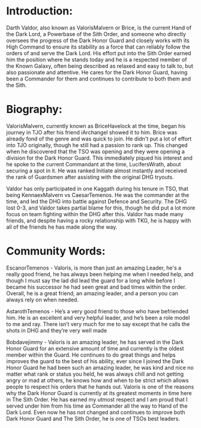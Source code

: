 # Introduction:

Darth Valdor, also known as ValorisMalvern or Brice, is the current Hand of the Dark Lord, a Powerbase of the Sith Order, and someone who directly oversees the progress of the Dark Honor Guard and closely works with its High Command to ensure its stability as a force that can reliably follow the orders of and serve the Dark Lord.
His effort put into the Sith Order earned him the position where he stands today and he is a respected member of the Known Galaxy, often being described as relaxed and easy to talk to, but also passionate and attentive.
He cares for the Dark Honor Guard, having been a Commander for them and continues to contribute to both them and the Sith.

# Biography:

ValorisMalvern, currently known as BriceHavelock at the time, began his journey in TJO after his friend iArchangel showed it to him.
Brice was already fond of the genre and was quick to join.
He didn't put a lot of effort into TJO originally, though he still had a passion to rank up.
This changed when he discovered that the TSO was opening and they were opening a division for the Dark Honor Guard.
This immediately piqued his interest and he spoke to the current Commandant at the time, LucifersWrath, about securing a spot in it.
He was ranked Initiate almost instantly and received the rank of Guardsmen after assisting with the original DHG tryouts.

Valdor has only participated in one Kaggath during his tenure in TSO, that being KennaexMalvern vs CaesarTemenos.
He was the commander at the time, and led the DHG into battle against Defence and Security.
The DHG lost 0-3, and Valdor takes partial blame for this, though he did put a lot more focus on team fighting within the DHG after this.
Valdor has made many friends, and despite having a rocky relationship with TKG, he is happy with all of the friends he has made along the way.

# Community Words:

EscanorTemenos - Valoris, is more than just an amazing Leader, he's a really good friend, he has always been helping me when I needed help, and though I must say the lad did lead the guard for a long while before I became his successor he had seen great and bad times within the order.
Overall, he is a great friend, an amazing leader, and a person you can always rely on when needed.

AstarothTemenos - He’s a very good friend to those who have befriended him.
He is an excellent and very helpful leader, and he’s been a role model to me and ray.
There isn’t very much for me to say except that he calls the shots in DHG and they’re very well made

Bobdavejimmy - Valoris is an amazing leader, he has served in the Dark Honor Guard for an extensive amount of time and currently is the oldest member within the Guard.
He continues to do great things and helps improves the guard to the best of his ability, ever since I joined the Dark Honor Guard he had been such an amazing leader, he was kind and nice no matter what rank or status you held, he was always chill and not getting angry or mad at others, he knows how and when to be strict which allows people to respect his orders that he hands out.
Valoris is one of the reasons why the Dark Honor Guard is currently at its greatest moments in time here in The Sith Order.
He has earned my utmost respect and I am proud that I served under him from his time as Commander all the way to Hand of the Dark Lord.
Even now he has not changed and continues to improve both Dark Honor Guard and The Sith Order, he is one of TSOs best leaders.
